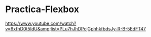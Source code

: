 # Practica-Flexbox
https://www.youtube.com/watch?v=6xfhD0t5IdU&amp;list=PLu7hJhDPcjGphhkfbdsJy-R-B-5EdFT47
